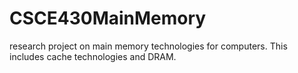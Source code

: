 # CSCE430MainMemory
research project on main memory technologies for computers. This includes cache technologies and DRAM.
